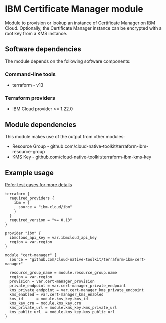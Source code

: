 # IBM Certificate Manager module

Module to provision or lookup an instance of Certificate Manager on IBM Cloud. Optionally, the Certificate Manager instance can be encrypted with a root key from a KMS instance.

## Software dependencies

The module depends on the following software components:

### Command-line tools

- terraform - v13

### Terraform providers

- IBM Cloud provider >= 1.22.0

## Module dependencies

This module makes use of the output from other modules:

- Resource Group - github.com/cloud-native-toolkit/terraform-ibm-resource-group
- KMS Key - github.com/cloud-native-toolkit/terraform-ibm-kms-key

## Example usage

[Refer test cases for more details](test/stages/stage2-cert-manager.tf)

```hcl-terraform
terraform {
  required_providers {
    ibm = {
      source = "ibm-cloud/ibm"
    }
  }
  required_version = ">= 0.13"
}

provider "ibm" {
  ibmcloud_api_key = var.ibmcloud_api_key
  region = var.region
}

module "cert-manager" {
  source = "github.com/cloud-native-toolkit/terraform-ibm-cert-manager"

  resource_group_name = module.resource_group.name
  region = var.region
  provision = var.cert-manager_provision
  private_endpoint = var.cert-manager_private_endpoint
  kms_private_endpoint = var.cert-manager_kms_private_endpoint
  kms_enabled = var.cert-manager_kms_enabled
  kms_id      = module.kms_key.kms_id
  kms_key_crn = module.kms_key.crn
  kms_private_url = module.kms_key.kms_private_url
  kms_public_url  = module.kms_key.kms_public_url
}
```

